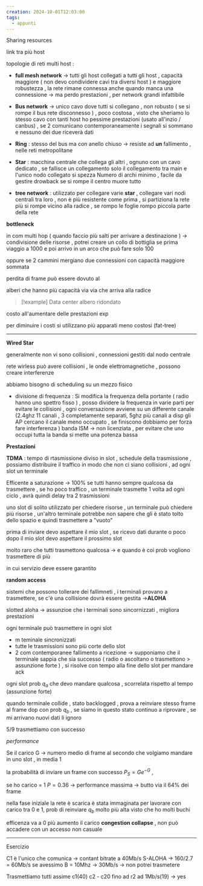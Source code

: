 ```yaml
---
creation: 2024-10-01T12:03:00
tags:
  - appunti
---
```

Sharing resources

link tra più host 

topologie di reti multi host :
+ **full mesh network** -> tutti gli host collegati a tutti gli host , capacità maggiore ( non devo condividere cavi tra diversi host ) e maggiore robustezza , la rete rimane connessa anche quando manca una connessione -> ma perdo prestazioni , per network grandi infattibile

+ **Bus network** -> unico cavo dove tutti si collegano , non robusto ( se si rompe il bus rete disconnesso ) , poco costosa , visto che sheriamo lo stesso cavo con tanti host ho pessime prestazioni (usato all'inzio / canbus) , se 2 comunicano contemporaneamente i segnali si sommano e nessuno dei due riceverà dati

+ **Ring** : stesso del bus ma con anello chiuso -> resiste ad **un** fallimento , nelle reti metropolitane 

+ **Star** : macchina centrale che collega gli altri , ognuno con un cavo dedicato , se fallisce un collegamento solo il collegamento tra main e l'unico nodo collegato si spezza
Numero di archi minimo  , facile da gestire 
drowback se si rompe il centro muore tutto 

+ **tree network** : utilizzato per collegare varie **star** , collegare vari nodi centrali tra loro , non è più resistente come prima , si partiziona la rete più si rompe vicino alla radice , se rompo le foglie rompo piccola parte della rete 

**bottleneck**

in com multi hop ( quando faccio più salti per arrivare a destinazione ) -> condivisione delle risorse , potrei creare un collo di bottiglia se prima viaggio a 1000 e poi arrivo in un arco che può fare solo 100

oppure se 2 cammini mergiano due connessioni con capacità maggiore sommata 

perdita di frame può essere dovuto al

alberi che hanno più capacità via via che arriva alla radice

>[!example] 
>Data center
>albero ridondato

costo all'aumentare delle prestazioni exp

per diminuire i costi si utilizzano più apparati meno costosi (fat-tree) 

---
**Wired Star**

generalmente non vi sono collisioni , connessioni gestiti dal nodo centrale

rete wirless può avere collisioni , le onde elettromagnetiche , possono creare interferenze

abbiamo bisogno di scheduling su un mezzo fisico
+ divisione di frequenza : 
	Si modifica la frequenza della portante ( radio hanno uno spettro fisso ) , posso dividere la frequenza in varie parti per evitare le collisioni , ogni conversazione avviene su un differente canale (2.4ghz 11 canali , 3 completamente separati, 5ghz più canali a disp gli AP cercano il canale meno occupato , se finiscono dobbiamo per forza fare interferenza )
	banda ISM -> non licenziata , per evitare che uno occupi tutta la banda si mette una potenza bassa

**Prestazioni**

**TDMA** : tempo di rtasmissione diviso in slot , schedule della trasmissione , possiamo distribuire il traffico in modo che non ci siano collisioni , ad ogni slot un terminale 

Efficente a saturazione -> 100% se tutti hanno sempre qualcosa da trasmettere , se ho poco traffico , un terminale trasmette 1 volta ad ogni ciclo , avrà quindi delay tra 2 trasmissioni

uno slot di solito utilizzato per chiedere risorse , un terminale può chiedere più risorse , un'altro terminale potrebbe non sapere che gli è stato tolto dello spazio e quindi trasmettere a "vuoto"

prima di inviare devo aspettare il mio slot , se ricevo dati durante o poco dopo il mio slot devo aspettare il prossimo slot

molto raro che tutti trasmettono qualcosa -> e quando è coì prob vogliono trasmettere di più 

in cui servizio deve essere garantito 

**random access**

sistemi che possono tollerare dei fallimneti , i terminali provano a trasmettere, se c'è una collisione dovrà essere gestita ->**ALOHA** 

slotted aloha -> assunzioe che i terminali sono sincornizzati , migliora prestazioni 

ogni terminale può trasmettere in ogni slot
+ m teminale sincronizzati
+ tutte le trasmissioni sono più corte dello slot
+ 2 com contemporanee fallimento a ricezione -> supponiamo che il terminale sappia che sia successo ( radio o ascoltano o trasmettono > assunzione forte ) , si risolve con tempo alla fine dello slot per mandare ack

ogni slot prob $q_a$ che devo mandare qualcosa , scorrelata rispetto al tempo (assunzione forte)

quando terminale collide , stato backlogged , prova a reinviare stesso frame al frame dop con prob $q_b$ , se siamo in questo stato continuo a riprovare , se mi arrivano nuovi dati li ignoro

5/9 trasmettiamo con successo

*performance* 

Se il carico G -> numero medio di frame al secondo che volgiamo mandare in uno slot , in media 1 

la probabilità di inviare un frame con successo $P_S = Ge^{-G}$ , 

se ho carico = 1 $P = 0.36$ -> performance massima -> butto via il 64% dei frame

nella fase iniziale la rete è scarica è stata immaginata per lavorare con carico tra 0 e 1, prob di reinviare $q_b$ molto più alta visto che ho molti buchi

efficenza va a 0 più aumento il carico **congestion collapse** , non può accadere con un accesso non casuale

---
Esercizio

C1 è l'unico che comunica -> contant bitrate a 40Mb/s 
S-ALOHA -> 160/2.7 = 60Mb/s se avessimo B = 10Mhz -> 30Mb/s -> non potrei trasmetere

Trasmettiamo tutti assime c1(40) c2 - c20 fino ad r2 ad 1Mb/s(19) -> yes


